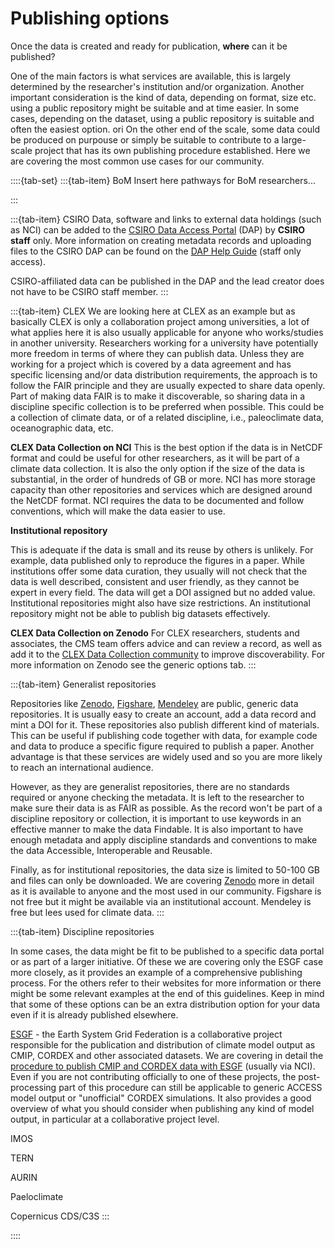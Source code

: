 # Publishing options
Once the data is created and ready for publication, **where** can it be published? 

One of the main factors is what services are available, this is largely determined by the researcher's institution and/or organization.
Another important consideration is the kind of data, depending on format, size etc. using a public repository might be suitable and at time easier.
In some cases, depending on the dataset, using a public repository is suitable and often the easiest option. ori
On the other end of the scale, some data could be produced on purpouse or simply be suitable to contribute to a large-scale project that has its own publishing procedure established.
Here we are covering the most common use cases for our community.

::::{tab-set}
:::{tab-item} BoM 
Insert here pathways for BoM researchers...



:::

:::{tab-item} CSIRO 
Data, software and links to external data holdings (such as NCI) can be added to the [CSIRO Data Access Portal](https://data.csiro.au/) (DAP) by **CSIRO staff** only. More information on creating metadata records and uploading files to the CSIRO DAP can be found on the [DAP Help Guide](https://confluence.csiro.au/display/dap/Deposit+and+Manage+Data) (staff only access).

 CSIRO-affiliated data can be published in the DAP and the lead creator does not have to be CSIRO staff member.
:::

:::{tab-item} CLEX
We are looking here at CLEX as an example but as basically CLEX is only a collaboration project among universities, a lot of what applies here it is also usually applicable for anyone who works/studies in another university. Researchers working for a university have potentially more freedom in terms of where they can publish data. Unless they are working for a project which is covered by a data agreement and has specific licensing and/or data distribution requirements, the approach is to follow the FAIR principle and they are usually expected to share data openly.
Part of making data FAIR is to make it discoverable, so sharing data in a discipline specific collection is to be preferred when possible. This could be a collection of climate data, or of a related discipline, i.e., paleoclimate data, oceanographic data, etc. 
  
**CLEX Data Collection on NCI**
This is the best option if the data is in NetCDF format and could be useful for other researchers, as it will be part of a climate data collection. It is also the only option if the size of the data is substantial, in the order of hundreds of GB or more. NCI has more storage capacity than other repositories and services which are designed around the NetCDF format.
NCI requires the data to be documented and follow conventions, which will make the data easier to use. 

**Institutional repository**

This is adequate if the data is small and its reuse by others is unlikely. For example, data published only to reproduce the figures in a paper. While institutions offer some data curation, they usually will not check that the data is well described, consistent and user friendly, as they cannot be expert in every field. The data will get a DOI assigned but no added value. Institutional repositories might also have size restrictions. 
An institutional repository might not be able to publish big datasets effectively. 

**CLEX Data Collection on Zenodo**
For CLEX researchers, students and associates, the CMS team offers advice and can review a record, as well as add it to the [CLEX Data Collection community](https://zenodo.org/communities/arc-coe-clex-data/?page=1&size=20) to improve discoverability.
For more information on Zenodo see the generic options tab.
:::

:::{tab-item} Generalist repositories

Repositories like [Zenodo](https://zenodo.org), [Figshare](https://www.google.com/search?client=safari&rls=en&q=figshare&ie=UTF-8&oe=UTF-8), [Mendeley](https://www.data.mendeley.com) are public, generic data repositories. It is usually easy to create an account, add a data record and mint a DOI for it. These repositories also publish different kind of materials. This can be useful if publishing code together with data, for example code and data to produce a specific figure required to publish a paper. 
Another advantage is that these services are widely used and so you are more likely to reach an international audience.

However, as they are generalist repositories, there are no standards required or anyone checking the metadata. It is left to the researcher to make sure their data is as FAIR as possible. As the record won't be part of a discipline repository or collection, it is important to use keywords in an effective manner to make the data Findable. It is also important to have enough metadata and apply discipline standards and conventions to make the data Accessible, Interoperable and Reusable.

Finally, as for institutional repositories, the data size is limited to 50-100 GB and files can only be downloaded. 
We are covering [Zenodo](publish-zenodo.md) more in detail as it is available to anyone and the most used in our community. Figshare is not free but it might be available via an institutional account. Mendeley is free but lees used for climate data.
:::

:::{tab-item} Discipline repositories

In some cases, the data might be fit to be published to a specific data portal or as part of a larger initiative.
Of these we are covering only the ESGF case more closely, as it provides an example of a comprehensive publishing process. For the others refer to their websites for more information or there might be some relevant examples at the end of this guidelines.
Keep in mind that some of these options can be an extra distribution option for your data even if it is already published elsewhere.

[ESGF](https://esgf.llnl.gov) - the Earth System Grid Federation is a collaborative project responsible for the publication and distribution of climate model output as CMIP, CORDEX and other associated datasets. We are covering in detail the [procedure to publish CMIP and CORDEX data with ESGF](publish-esgf.md) (usually via NCI). Even if you are not contributing officially to one of these projects, the post-processing part of this procedure can still be applicable to generic ACCESS model output or "unofficial" CORDEX simulations. It also provides a good overview of what you should consider when publishing any kind of model output, in particular at a collaborative project level. 

IMOS

TERN

AURIN

Paeloclimate

Copernicus CDS/C3S
:::

::::
